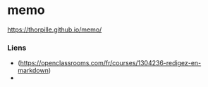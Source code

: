 # memo
https://thorpille.github.io/memo/

### Liens
* (https://openclassrooms.com/fr/courses/1304236-redigez-en-markdown)
* 
